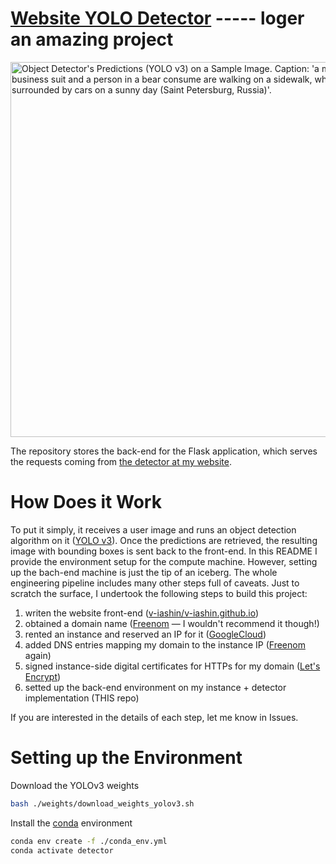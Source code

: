 # [Website YOLO Detector](https://v-iashin.github.io/detector) ----- loger an amazing project

<img src="https://github.com/v-iashin/v-iashin.github.io/raw/master/images/typical_russian_day_res.jpeg" alt="Object Detector's Predictions (YOLO v3) on a Sample Image. Caption: 'a man in a business suit and a person in a bear consume are walking on a sidewalk, which is surrounded by cars on a sunny day (Saint Petersburg, Russia)'." width="600">

The repository stores the back-end for the Flask application, which serves the requests coming from [the detector at my website](https://v-iashin.github.io/detector). 

# How Does it Work
To put it simply, it receives a user image and runs an object detection algorithm on it ([YOLO v3](https://pjreddie.com/darknet/yolo/)). Once the predictions are retrieved, the resulting image with bounding boxes is sent back to the front-end. In this README I provide the environment setup for the compute machine. However, setting up the bach-end machine is just the tip of an iceberg. The whole engineering pipeline includes many other steps full of caveats. Just to scratch the surface, I undertook the following steps to build this project: 
1. writen the website front-end ([v-iashin/v-iashin.github.io](https://github.com/v-iashin/v-iashin.github.io))
2. obtained a domain name ([Freenom](https://freenom.com/) — I wouldn't recommend it though!)
3. rented an instance and reserved an IP for it ([GoogleCloud](https://cloud.google.com/))
4. added DNS entries mapping my domain to the instance IP ([Freenom](https://freenom.com/) again)
5. signed instance-side digital certificates for HTTPs for my domain ([Let's Encrypt](https://letsencrypt.org/))
6. setted up the back-end environment on my instance + detector implementation (THIS repo)

If you are interested in the details of each step, let me know in Issues. 

# Setting up the Environment
Download the YOLOv3 weights
```bash
bash ./weights/download_weights_yolov3.sh
```

Install the [conda](https://docs.conda.io/en/latest/miniconda.html) environment
```bash
conda env create -f ./conda_env.yml
conda activate detector
```

